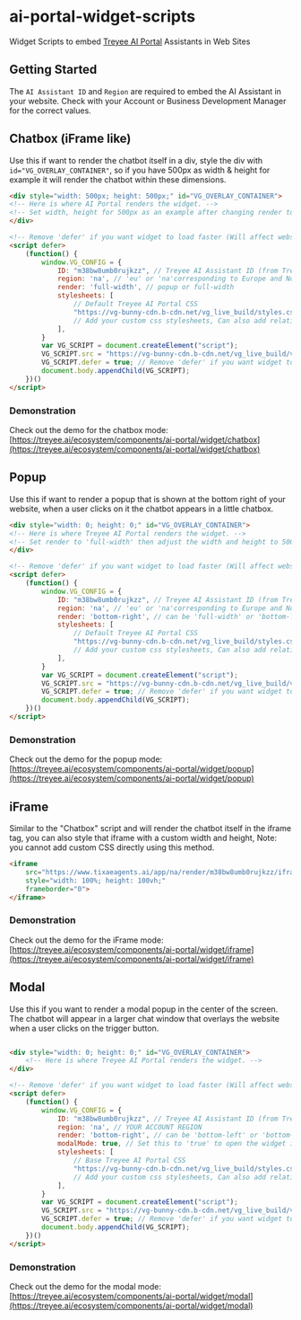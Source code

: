# ai-portal-widget-scripts

Widget Scripts to embed [Treyee AI Portal](https://treyee.ai/ecosystem/components/ai-portal) Assistants in Web Sites

## Getting Started

The `AI Assistant ID` and `Region` are required to embed the AI Assistant in your website. Check with your Account or Business Development Manager for the correct values.

## Chatbox (iFrame like)

Use this if want to render the chatbot itself in a div, style the div with `id="VG_OVERLAY_CONTAINER"`, so if you have 500px as width & height for example it will render the chatbot within these dimensions.

```html
<div style="width: 500px; height: 500px;" id="VG_OVERLAY_CONTAINER">
<!-- Here is where AI Portal renders the widget. -->
<!-- Set width, height for 500px as an example after changing render to 'full-width' -->
</div>

<!-- Remove 'defer' if you want widget to load faster (Will affect website loading) -->
<script defer>
    (function() {
        window.VG_CONFIG = {
            ID: "m38bw8umb0rujkzz", // Treyee AI Assistant ID (from Treyee AI Portal)
            region: 'na', // 'eu' or 'na'corresponding to Europe and North America
            render: 'full-width', // popup or full-width
            stylesheets: [
                // Default Treyee AI Portal CSS
                "https://vg-bunny-cdn.b-cdn.net/vg_live_build/styles.css",
                // Add your custom css stylesheets, Can also add relative URL ('/public/your-file.css)
            ],
        }
        var VG_SCRIPT = document.createElement("script");
        VG_SCRIPT.src = "https://vg-bunny-cdn.b-cdn.net/vg_live_build/vg_bundle.js";
        VG_SCRIPT.defer = true; // Remove 'defer' if you want widget to load faster (Will affect website loading)
        document.body.appendChild(VG_SCRIPT);
    })()
</script>
```

### Demonstration

Check out the demo for the chatbox mode: [https://treyee.ai/ecosystem/components/ai-portal/widget/chatbox](https://treyee.ai/ecosystem/components/ai-portal/widget/chatbox)

## Popup

Use this if want to render a popup that is shown at the bottom right of your website, when a user clicks on it the chatbot appears in a little chatbox.

```html
<div style="width: 0; height: 0;" id="VG_OVERLAY_CONTAINER">
<!-- Here is where Treyee AI Portal renders the widget. -->
<!-- Set render to 'full-width' then adjust the width and height to 500px (for example) to render the chatbot itself without the popup. -->
</div>

<!-- Remove 'defer' if you want widget to load faster (Will affect website loading) -->
<script defer>
    (function() {
        window.VG_CONFIG = {
            ID: "m38bw8umb0rujkzz", // Treyee AI Assistant ID (from Treyee AI Portal)
            region: 'na', // 'eu' or 'na'corresponding to Europe and North America
            render: 'bottom-right', // can be 'full-width' or 'bottom-left' or 'bottom-right'
            stylesheets: [
                // Default Treyee AI Portal CSS
                "https://vg-bunny-cdn.b-cdn.net/vg_live_build/styles.css",
                // Add your custom css stylesheets, Can also add relative URL ('/public/your-file.css)
            ],
        }
        var VG_SCRIPT = document.createElement("script");
        VG_SCRIPT.src = "https://vg-bunny-cdn.b-cdn.net/vg_live_build/vg_bundle.js";
        VG_SCRIPT.defer = true; // Remove 'defer' if you want widget to load faster (Will affect website loading)
        document.body.appendChild(VG_SCRIPT);
    })()
</script>
```

### Demonstration

Check out the demo for the popup mode: [https://treyee.ai/ecosystem/components/ai-portal/widget/popup](https://treyee.ai/ecosystem/components/ai-portal/widget/popup)

## iFrame

Similar to the "Chatbox" script and will render the chatbot itself in the iframe tag, you can also style that iframe with a custom width and height, Note: you cannot add custom CSS directly using this method.

```html
<iframe
    src="https://www.tixaeagents.ai/app/na/render/m38bw8umb0rujkzz/iframe"
    style="width: 100%; height: 100vh;"
    frameborder="0">
</iframe>
```

### Demonstration

Check out the demo for the iFrame mode: [https://treyee.ai/ecosystem/components/ai-portal/widget/iframe](https://treyee.ai/ecosystem/components/ai-portal/widget/iframe)

## Modal

Use this if you want to render a modal popup in the center of the screen. The chatbot will appear in a larger chat window that overlays the website when a user clicks on the trigger button.

```html

<div style="width: 0; height: 0;" id="VG_OVERLAY_CONTAINER">
    <!-- Here is where Treyee AI Portal renders the widget. -->
</div>

<!-- Remove 'defer' if you want widget to load faster (Will affect website loading) -->
<script defer>
    (function() {
        window.VG_CONFIG = {
            ID: "m38bw8umb0rujkzz", // Treyee AI Assistant ID (from Treyee AI Portal)
            region: 'na', // YOUR ACCOUNT REGION 
            render: 'bottom-right', // can be 'bottom-left' or 'bottom-right'
            modalMode: true, // Set this to 'true' to open the widget in modal mode
            stylesheets: [
                // Base Treyee AI Portal CSS
                "https://vg-bunny-cdn.b-cdn.net/vg_live_build/styles.css",
                // Add your custom css stylesheets, Can also add relative URL ('/public/your-file.css)
            ],
        }
        var VG_SCRIPT = document.createElement("script");
        VG_SCRIPT.src = "https://vg-bunny-cdn.b-cdn.net/vg_live_build/vg_bundle.js";
        VG_SCRIPT.defer = true; // Remove 'defer' if you want widget to load faster (Will affect website loading)
        document.body.appendChild(VG_SCRIPT);
    })()
</script>
```

### Demonstration

Check out the demo for the modal mode: [https://treyee.ai/ecosystem/components/ai-portal/widget/modal](https://treyee.ai/ecosystem/components/ai-portal/widget/modal)
